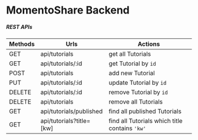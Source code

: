 # MomentoShare Backend

##### **REST APIs**

| Methods | Urls                     | Actions                                          |
| ------- | ------------------------ | ------------------------------------------------ |
| GET     | api/tutorials            | get all Tutorials                                |
| GET     | api/tutorials/:id        | get Tutorial by `id`                           |
| POST    | api/tutorials            | add new Tutorial                                 |
| PUT     | api/tutorials/:id        | update Tutorial by `id`                        |
| DELETE  | api/tutorials/:id        | remove Tutorial by `id`                        |
| DELETE  | api/tutorials            | remove all Tutorials                             |
| GET     | api/tutorials/published  | find all published Tutorials                     |
| GET     | api/tutorials?title=[kw] | find all Tutorials which title contains `'kw'` |
